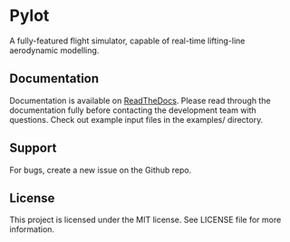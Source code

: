 # Pylot
A fully-featured flight simulator, capable of real-time lifting-line aerodynamic modelling.

## Documentation
Documentation is available on [ReadTheDocs](https://aerolabpylot.readthedocs.io/en/latest/). Please read through the documentation fully before contacting the development team with questions. Check out example input files in the examples/ directory.

## Support
For bugs, create a new issue on the Github repo.

## License
This project is licensed under the MIT license. See LICENSE file for more information. 